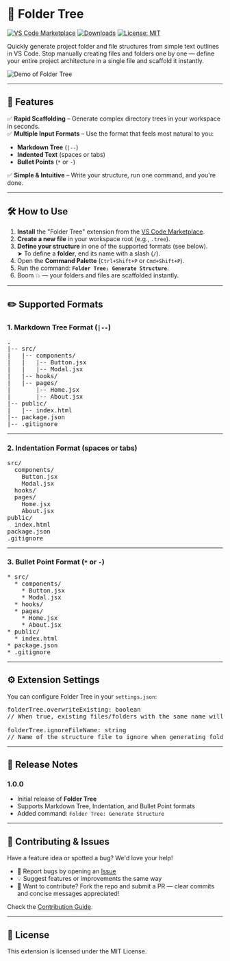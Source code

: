 # 📁 Folder Tree

[![VS Code Marketplace](https://img.shields.io/visual-studio-marketplace/v/Suuraw.folder-tree)](https://marketplace.visualstudio.com/items?itemName=Suuraw.folder-tree)
[![Downloads](https://img.shields.io/visual-studio-marketplace/d/Suuraw.folder-tree)](https://marketplace.visualstudio.com/items?itemName=Suuraw.folder-tree)
[![License: MIT](https://img.shields.io/badge/license-MIT-blue.svg)](LICENSE)

Quickly generate project folder and file structures from simple text outlines in VS Code. Stop manually creating files and folders one by one — define your entire project architecture in a single file and scaffold it instantly.

![Demo of Folder Tree](https://raw.githubusercontent.com/Suuraw/Folder-Tree/main/images/User-guide-demo.gif)

---

## 🚀 Features

✅ **Rapid Scaffolding** – Generate complex directory trees in your workspace in seconds.  
✅ **Multiple Input Formats** – Use the format that feels most natural to you:

- **Markdown Tree** (`|--`)
- **Indented Text** (spaces or tabs)
- **Bullet Points** (`*` or `-`)

✅ **Simple & Intuitive** – Write your structure, run one command, and you're done.

---

## 🛠️ How to Use

1. **Install** the "Folder Tree" extension from the [VS Code Marketplace](https://marketplace.visualstudio.com/).
2. **Create a new file** in your workspace root (e.g., `.tree`).
3. **Define your structure** in one of the supported formats (see below).  
   ➤ To define a **folder**, end its name with a slash (`/`).
4. Open the **Command Palette** (`Ctrl+Shift+P` or `Cmd+Shift+P`).
5. Run the command: **`Folder Tree: Generate Structure`**.
6. Boom 💥 — your folders and files are scaffolded instantly.

---

## ✏️ Supported Formats

### 1. Markdown Tree Format (`|--`)

<pre>
.
|-- src/
|   |-- components/
|   |   |-- Button.jsx
|   |   |-- Modal.jsx
|   |-- hooks/
|   |-- pages/
|       |-- Home.jsx
|       |-- About.jsx
|-- public/
|   |-- index.html
|-- package.json
|-- .gitignore
</pre>

---

### 2. Indentation Format (spaces or tabs)

<pre>
src/
  components/
    Button.jsx
    Modal.jsx
  hooks/
  pages/
    Home.jsx
    About.jsx
public/
  index.html
package.json
.gitignore
</pre>

---

### 3. Bullet Point Format (`*` or `-`)

<pre>
* src/
  * components/
    * Button.jsx
    * Modal.jsx
  * hooks/
  * pages/
    * Home.jsx
    * About.jsx
* public/
  * index.html
* package.json
* .gitignore
</pre>

---

## ⚙️ Extension Settings

You can configure Folder Tree in your `settings.json`:

<pre>
folderTree.overwriteExisting: boolean  
// When true, existing files/folders with the same name will be overwritten. Default is false.

folderTree.ignoreFileName: string  
// Name of the structure file to ignore when generating folders. Default is ".tree".
</pre>

---

## 🧾 Release Notes

### 1.0.0

- Initial release of **Folder Tree**
- Supports Markdown Tree, Indentation, and Bullet Point formats
- Added command: `Folder Tree: Generate Structure`

---

## 🤝 Contributing & Issues

Have a feature idea or spotted a bug? We'd love your help!

- 🐞 Report bugs by opening an [Issue](https://github.com/Suuraw/Folder-Tree/issues)
- 💡 Suggest features or improvements the same way
- 🔧 Want to contribute? Fork the repo and submit a PR — clear commits and concise messages appreciated!

Check the [Contribution Guide](https://github.com/Suuraw/Folder-Tree/blob/main/CONTRIBUTING.md).

---

## 📄 License

This extension is licensed under the MIT License.
